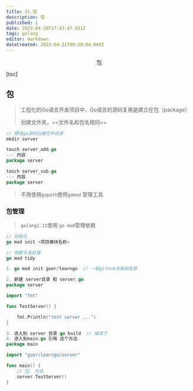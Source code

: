 ```yaml
---
title: 21.包
description: 包
published: 1
date: 2023-04-29T17:43:47.931Z
tags: golang
editor: markdown
dateCreated: 2023-04-21T09:39:04.069Z
---
```


<center>包</center>





[toc]





## 包

> 工程化的Go语言开发项目中，Go语言的源码复用是建立在包（package）
>
> 创建文件夹，==文件名和包名相同==

```go
// 模仿go源码创建文件目录
mkdir server

touch server_add.go
--- 内容
package server

touch server_sub.go
--- 内容
package server
```

> 不用使用`gopath`使用`gomod` 管理工具



### 包管理

> `golang1.11`使用 `go mod`管理依赖

```go
// 初始化
go mod init <项目模块名称>

// 依赖关系处理
go mod tidy
```

```go
1. go mod init goer/learngo  // 一般github仓库和名称

2. 新建 server目录 和 server.go 
package server

import "fmt"

func TestServer() {

	fmt.Println("test server ...")
}

3. 进入到 server 目录 go build  // 编译下
4. 进入到main.go 引用 这个方法
package main

import "goer/learngo/server"

func main() {
	// 包. 方法
	server.TestServer()
}
```
















